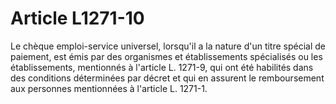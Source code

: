 # Article L1271-10

Le chèque emploi-service universel, lorsqu'il a la nature d'un titre spécial de paiement, est émis par des organismes et établissements spécialisés ou les établissements, mentionnés à l'article L. 1271-9, qui ont été habilités dans des conditions déterminées par décret et qui en assurent le remboursement aux personnes mentionnées à l'article L. 1271-1.